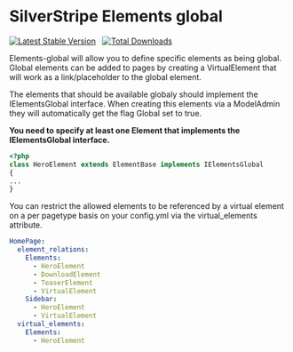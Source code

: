# SilverStripe Elements global

[![Latest Stable Version](https://poser.pugx.org/arillo/silverstripe-elements-global/v/stable?format=flat)](https://packagist.org/packages/arillo/silverstripe-elements-global)
&nbsp;
[![Total Downloads](https://poser.pugx.org/arillo/silverstripe-elements-global/downloads?format=flat)](https://packagist.org/packages/arillo/silverstripe-elements-global)

Elements-global will allow you to define specific elements as being global. Global elements can be added to pages by creating a VirtualElement that will work as a link/placeholder to the global element.

The elements that should be available globaly should implement the IElementsGlobal interface. When creating this elements via a ModelAdmin they will automatically get the flag Global set to true.

__You need to specify at least one Element that implements the IElementsGlobal interface.__

```php
<?php
class HeroElement extends ElementBase implements IElementsGlobal
{
...
}
```

You can restrict the allowed elements to be referenced by a virtual element on a per pagetype basis on your config.yml via the virtual_elements attribute.

```yml
HomePage:
  element_relations:
    Elements:
      - HeroElement
      - DownloadElement
      - TeaserElement
      - VirtualElement
    Sidebar:
      - HeroElement
      - VirtualElement
  virtual_elements:
    Elements:
      - HeroElement
```
